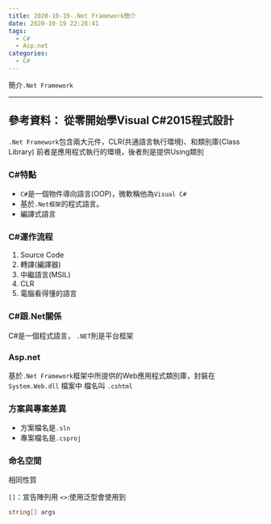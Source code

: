 ```yaml
---
title: 2020-10-19-.Net Framework簡介
date: 2020-10-19 22:28:41
tags:
  - C#
  - Asp.net
categories:
  - C#
---
```

簡介`.Net Framework`
<!-- more -->
---
參考資料：
從零開始學Visual C#2015程式設計
---
`.Net Framework`包含兩大元件，CLR(共通語言執行環境)、和類別庫(Class Library)
前者是應用程式執行的環境，後者則是提供Using類別

### C#特點
- `C#`是一個物件導向語言(OOP)，微軟稱他為`Visual C#`
- 基於`.Net框架`的程式語言。
- 編譯式語言

### C#運作流程
1. Source Code
2. 轉譯(編譯器)
3. 中繼語言(MSIL)
4. CLR
5. 電腦看得懂的語言

### C#跟.Net關係
C#是一個程式語言， `.NET`則是平台框架

### Asp.net 
基於`.Net Framework`框架中所提供的Web應用程式類別庫，封裝在 `System.Web.dll` 檔案中
檔名叫 `.cshtml`

### 方案與專案差異
- 方案檔名是`.sln`
- 專案檔名是`.csproj`


### 命名空間
相同性質

`[]`：宣告陣列用
`<>`:使用泛型會使用到
```C#
string[] args
```



